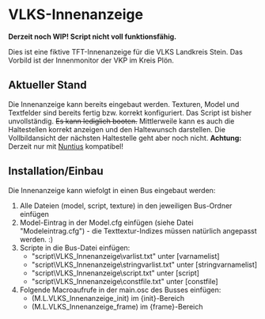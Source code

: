 # VLKS-Innenanzeige

**Derzeit noch WIP! Script nicht voll funktionsfähig.**

Dies ist eine fiktive TFT-Innenanzeige für die VLKS Landkreis Stein. Das Vorbild ist der Innenmonitor der VKP im Kreis Plön.

## Aktueller Stand
Die Innenanzeige kann bereits eingebaut werden. Texturen, Model und Textfelder sind bereits fertig bzw. korrekt konfiguriert. Das Script ist bisher unvollständig. ~~Es kann lediglich booten.~~ Mittlerweile kann es auch die Haltestellen korrekt anzeigen und den Haltewunsch darstellen. Die Vollbildansicht der nächsten Haltestelle geht aber noch nicht.
**Achtung:** Derzeit nur mit [Nuntius](https://github.com/ma7t3s-OMSI-Sammlung/Nuntius) kompatibel!

## Installation/Einbau
Die Innenanzeige kann wiefolgt in einen Bus eingebaut werden:

1. Alle Dateien (model, script, texture) in den jeweiligen Bus-Ordner einfügen
2. Model-Eintrag in der Model.cfg einfügen (siehe Datei "Modeleintrag.cfg") - die Texttextur-Indizes müssen natürlich angepasst werden. :)
3. Scripte in die Bus-Datei einfügen:
    - "script\VLKS_Innenanzeige\varlist.txt" unter [varnamelist]
    - "script\VLKS_Innenanzeige\stringvarlist.txt" unter [stringvarnamelist]
    - "script\VLKS_Innenanzeige\script.txt" unter [script]
    - "script\VLKS_Innenanzeige\constfile.txt" unter [constfile]
4. Folgende Macroaufrufe in der main.osc des Busses einfügen:
    - (M.L.VLKS_Innenanzeige_init) im {init}-Bereich
    - (M.L.VLKS_Innenanzeige_frame) im {frame}-Bereich
